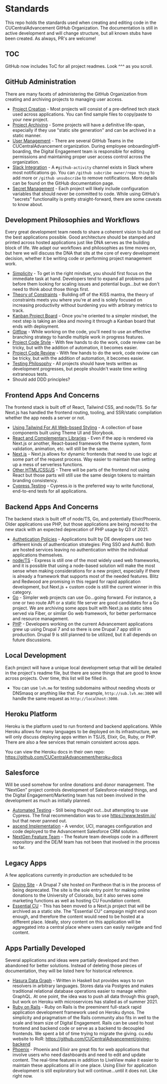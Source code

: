 # Standards

This repo holds the standards used when creating and editing code in the CUCentralAdvancement GitHub
Organization. The documentation is still in active development and will change structure, but all known stubs
have been created. As always, PR's are welcome!

## TOC

GitHub now includes ToC for all project readmes. Look ^^^ as you scroll.

## GitHub Administration

There are many facets of administering the GitHub Organization from creating and archiving projects to
managing user access.

- [Project Creation](docs/github/project-creation.md) - Most projects will consist of a pre-defined tech stack
  used across applications. You can find sample files to copy/paste to your new project.
- [Project Archiving](docs/github/project-archiving.md) - Some projects will have a definitive life-span,
  especially if they use "static site generation" and can be archived in a static manner.
- [User Management](docs/github/user-management.md) - There are several GitHub Teams in the
  CUCentralAdvancement organization. During employee onboarding/off-boarding, the Digital Engagement team is
  responsible for editing permissions and maintaining proper user access control across the organization.
- [Slack Integration](https://github.com/integrations/slack#configuration) - A `#github-activity`
  channel exists in Slack where most notifications go. You can `/github subcribe owner/repo thing` to add more
  or `/github unsubscribe` to remove notifications. More details can be found on the GitHub documentation
  page.
- [Secret Management](docs/github/secrets.md) - Each project will likely include configuration variables that
  should never be committed to code. While using GitHub's "secrets" functionality is pretty straight-forward,
  there are some caveats to know about.

## Development Philosophies and Workflows

Every great development team needs to share a coherent vision to build out the best applications possible.
Good architecture should be stamped and printed across hosted applications just like DNA serves as the
building block of life. We adapt our workflows and philosophies as time moves on, but here we will discuss the
DNA that sits at the core of every development decision, whether it be writing code or performing project
management work.

- [Simplicity](docs/dna/simplicity.md) - To get in the right mindset, you should first focus on the immediate
  task at hand. Developers tend to expand all problems put before them looking for scaling issues and
  potential bugs...but we don't need to think about those things first.
- [Theory of Constraints](docs/dna/constraints.md) - Building off of the KISS mantra, the theory of
  constraints meets you where you're at and is solely focused on increasing productivity without burdening you
  with arbitrary metrics to track.
- [Kanban Project Board](docs/dna/kanban.md) - Once you're oriented to a simpler mindset, the next step is
  taking an idea and moving it through a Kanban board that ends with deployment.
- [Gitflow](docs/dna/gitflow.md) - While working on the code, you'll need to use an effective branching
  strategy to handle multiple work in progress features.
- [Project Code Style](docs/dna/code-style.md) - With few hands to do the work, code review can be tricky, but
  with the addition of automation, it becomes easier.
- [Project Code Review](docs/dna/code-review.md) - With few hands to do the work, code review can be tricky,
  but with the addition of automation, it becomes easier.
- [Testing Philosophy](docs/dna/testing.md) - All projects should have tests written as development
  progresses, but people shouldn't waste time writing extraneous tests.
- Should add DDD principles?

## Frontend Apps And Concerns

The frontend stack is built off of React, Tailwind CSS, and node/TS. So far Next.js has handled the frontend
routing, tooling, and SSR/static compilation whether the app needs a server or not.

- [Using Tailwind For All Web-bssed Styling](docs/frontend/tailwind.md) - A collection of base components
  built using Theme UI and Storybook.
- [React and Complementary Libraries](docs/frontend/react.md) - Even if the app is rendered via Next.js or
  another, React-based framework the theme system, form validation, animation, etc. will still be the same.
- [Next.js](docs/frontend/nextjs.md) - Next.js allows for dynamic frontends that need to use logic at some
  part of the request process. Way easier to maintain than setting up a mess of serverless functions.
- [Other HTML/CSS/JS](docs/frontend/loose-ends.md) - There will be parts of the frontend not using React but
  those parts will still use the same design tokens to maintain branding consistency.
- [Cypress Testing](docs/frontend/cypress.md) - Cypress.io is the preferred way to write functional,
  end-to-end tests for all applications.

## Backend Apps And Concerns

The backend stack is built off of node/TS, Go, and potentially Elixir/Phoenix. Older applications use PHP, but
those applications are being moved to the new stack with an expected deprecation of PHP usage by Q3 of 2021.

- [Authetication Policies](docs/backend/authentication.md) - Applications built by DE developers use two
  different kinds of authentication strategies: Ping SSO and Auth0. Both are hosted services leaving no
  authentication within the individual applications themselves.
- [node/TS](docs/backend/node.md) - Express is still one of the most widely used web frameworks, and it is
  possible that using a node-based solution will make the most sense when making considerations for a new
  project, especially if there is already a framework that supports most of the needed features. Blitz and
  Redwood are promising in this regard for rapid application development, but Next.js + custom code is still
  the current winner in this category.
- [Go](docs/backend/go.md) - Simpler web projects can use Go...going forward. For instance, a one or two route
  API or a static file server are good candidates for a Go project. We are archiving some apps built with
  Next.js as static sites served via Fiber, or similar Go web framework, for better performance and resource
  management.
- [PHP](docs/backend/php.md) - Developers working on the current Advancement applications grew up using
  Drupal 7 and so there is one Drupal 7 app still in production. Drupal 9 is still planned to be utilized, 
  but it all depends on future discussions.

## Local Development

Each project will have a unique local development setup that will be detailed in the project's readme file,
but there are some things that are good to know across projects. Over time, this list will be filled in.

- You can use `lvh.me` for testing subdomains without needing vhosts or DNSmasq or anything like that. For
  example, `http://sub.lvh.me:3000` will handle the same request as `http://localhost:3000`.

## Heroku Platform

Heroku is the platform used to run frontend and backend applications. While Heroku allows for many languages
to be deployed on its infrastructure, we will only discuss deploying apps written in TS/JS, Elixir, Go, Ruby,
or PHP. There are also a few services that remain consistent across apps.

You can view the Heroku docs in their own repo: https://github.com/CUCentralAdvancement/heroku-docs

## Salesforce

Will be used somehow for online donations and donor management. The "NextGen" project controls development 
of Salesforce-related things, and the Digital Engagement/Marketing team has not been involved in the 
development as much as initially planned.

- [Automated Testing](docs/salesforce/automated-testing.md) - Still being thought out...but attempting to use
  Cypress. The final recommendation was to use https://www.testim.io/ but that never panned out.
- [ascend Implementation](https://github.com/CUCentralAdvancement/sf-cuadvancement) - A vendor, UCI, 
  manages configuration and code deployed to the Advancement Salesforce CRM solution.
- [NextGen Feature Team](https://github.com/CUCentralAdvancement/nextgen-feature-team) - The feature team 
  develops code in a different repository and the DE/M team has not been that involved in the process so far.

## Legacy Apps

A few applications currently in production are scheduled to be 

- [Giving Site](docs/legacy/giving.md) - A Drupal 7 site hosted on Pantheon that is in the process of being
  deprecated. The site is the sole entry point for making online donations to the University of Colorado, 
  but it also serves some marketing functions as well as hosting CU Foundation content.
- [Essential CU](docs/legacy/essential-cu.md) - This has been moved to a Next.js project that will be archived
  as a static site. The "Essential CU" campaign might end soon enough, and therefore the content would 
  need to be hosted at a different place. Ideally, story content on this application will be aggregated 
  into a central place where users can easily navigate and find content.

## Apps Partially Developed

Several applications and ideas were partially developed and then abandoned for better solutions. Instead 
of deleting those pieces of documentation, they will be listed here for historical reference. 

- [Hasura Data Graph](docs/backend/hasura.md) - Written in Haskell but provides ways to run resolvers in
  arbitrary languages. Stores data via Postgres and makes traditional relational database operations easier to
  manage within GraphQL. At one point, the idea was to push all data through this graph, but work on 
  Heroku with microservices has stalled as of summer 2021.
- [Ruby on Rails](docs/backend/rails.md) - Ruby on Rails is the preeminent full-stack rapid application
  development framework used on Heroku dynos. The simplicity and pragmatism of the Rails community also fits
  in well to the scale and team size of Digital Engagement. Rails can be used to host frontend and backend
  code or serve as a backend to decoupled frontends. We spent a bit of time trying to migrate the giving.
  cu.edu website to RoR: https://github.com/CUCentralAdvancement/giving-backend 
- [Phoenix](docs/backend/phoenix.md) - Phoenix and Elixir are great fits for web applications that involve
  users who need dashboards and need to edit and update content. The real-time features in addition to
  LiveView make it easier to maintain these applications all in one place. Using Elixir for application
  development is still exploratory but will continue...until it does not. Like right now.
